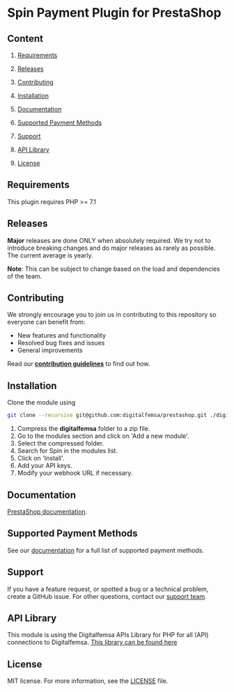 # Spin Payment Plugin for PrestaShop

## Content

1. [Requirements](#requirements)

2. [Releases](#releases)

3. [Contributing](#contributing)

4. [Installation](#installation)

5. [Documentation](#documentation)

6. [Supported Payment Methods](#supported-payment-methods)

7. [Support](#support)

8. [API Library](#api-library)

9. [License](#license)


## Requirements
This plugin requires PHP >= 7.1

## Releases
**Major** releases are done ONLY when absolutely required. We try not to introduce breaking changes and do major releases as rarely as possible. The current average is yearly.

**Note**: This can be subject to change based on the load and dependencies of the team.

## Contributing
We strongly encourage you to join us in contributing to this repository so everyone can benefit from:

* New features and functionality
* Resolved bug fixes and issues
* General improvements

Read our [**contribution guidelines**](CONTRIBUTING.md) to find out how.

## Installation
Clone the module using
```bash
git clone --recursive git@github.com:digitalfemsa/prestashop.git ./digitalfemsa
```

1. Compress the **digitalfemsa** folder to a zip file.
2. Go to the modules section and click on 'Add a new module'.
3. Select the compressed folder.
4. Search for Spin in the modules list.
5. Click on 'Install'.
6. Add your API keys.
7. Modify your webhook URL if necessary.

## Documentation
[PrestaShop documentation](https://developers.digitalfemsa.io/docs/prestashop-1).

## Supported Payment Methods
See our [documentation](https://dash.readme.com/project/oxxo-pay-dev-center/v1.0.0/docs/paso-3-configura-el-plugin-y-los-m%C3%A9todos-de-pago) for a full list of supported payment methods.

## Support
If you have a feature request, or spotted a bug or a technical problem, create a GitHub issue. For other questions, contact our [support team](https://developers.digitalfemsa.io/discuss).

## API Library
This module is using the Digitalfemsa APIs Library for PHP for all (API) connections to Digitalfemsa.
<a href="https://github.com/digitalfemsa/femsa-php" target="_blank">This library can be found here</a>

## License
MIT license. For more information, see the [LICENSE](LICENSE) file.